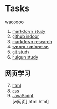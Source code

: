 # Tasks
waooooo
1. [markdown study](./markdownstudy.md)
2. [github indoor](./githubstudy.md)
3. [markdown research](./markdownresearch.md)
4. [typora exploration](./typoraexploration.md)
5. [git study](./git.md)
6. [huigun study](./回滚.md)
## 网页学习
7. [html](./html/.html)  
8. [css](./css.html)
9. [JavaScript](./JavaScript.md)  
[w网页][html.html]
